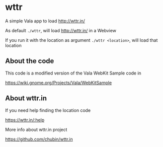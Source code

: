 # wttr
A simple Vala app to load http://wttr.in/

As default `./wttr`, will load http://wttr.in/ in a Webview

If you run it with the location as argument `./wttr <location>`, will load that location

## About the code
This code is a modified version of the Vala WebKit Sample code in

https://wiki.gnome.org/Projects/Vala/WebKitSample


## About wttr.in
If you need help finding the location code

https://wttr.in/:help

More info about wttr.in project

https://github.com/chubin/wttr.in
